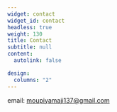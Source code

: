 ```yaml
---
widget: contact
widget_id: contact
headless: true
weight: 130
title: Contact
subtitle: null
content:
  autolink: false

design:
  columns: "2"
---
```

email: moupiyamaji137@gmail.com

